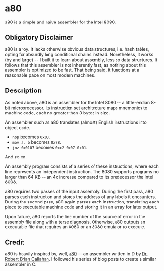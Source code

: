 # a80
a80 is a simple and naive assembler for the Intel 8080.


## Obligatory Disclaimer
a80 is a toy. It lacks otherwise obvious data structures, i.e.  hash
tables, opting for absurdly long conditional chains instead.
Nonetheless, it works (by and large) -- I built it to learn about
assembly, less so data structures. It follows that this assembler is not
inherently fast, as nothing about this assembler is optimized to be
fast. That being said, it functions at a reasonable pace on most modern
machines.


## Description
As noted above, a80 is an assembler for the Intel 8080 -- a
little-endian 8-bit microprocessor. Its instruction set architecture
maps mnemonics to machine code, each no greater than 3 bytes in size.

An assembler such as a80 translates (almost) English instructions into
object code.

- `nop` becomes `0x00`.
- `mov a, b` becomes `0x78`.
- `jnz 0x0107` becomes `0xc2 0x07 0x01`.

And so on.

An assembly program consists of a series of these instructions, where
each line represents an independent instruction. The 8080 supports
programs no larger than 64 KB -- an 4x increase compared to its
predecessor the Intel 8008.

a80 requires two passes of the input assembly. During the first pass,
a80 parses each instruction and stores the address of any labels it
encounters. During the second pass, a80 again parses each instruction,
translating each piece to executable machine code and storing it in an
array for later output.

Upon failure, a80 reports the line number of the source of error in the
assembly file along with a terse diagnosis. Otherwise, a80 outputs an
executable file that requires an 8080 or an 8080 emulator to execute.


## Credit
a80 is heavily inspired by, well, [a80](https://github.com/ibara/a80) --
an assembler written in D by [Dr. Robert Brian
Callahan](https://briancallahan.net/). I followed his series of blog
posts to create a similar assembler in C.
